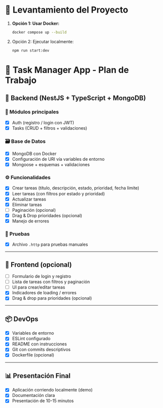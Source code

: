 # 🚀 Levantamiento del Proyecto

1. **Opción 1: Usar Docker:**
   ```bash
   docker compose up --build
    ```
2. Opción 2: Ejecutar localmente:
   ```bash
   npm run start:dev
   ```

# 📝 Task Manager App - Plan de Trabajo

## 🔧 Backend (NestJS + TypeScript + MongoDB)

### 📁 Módulos principales

- [x] Auth (registro / login con JWT)
- [x] Tasks (CRUD + filtros + validaciones)

### 🗃️ Base de Datos

- [x] MongoDB con Docker
- [x] Configuración de URI vía variables de entorno
- [x] Mongoose + esquemas + validaciones

### ⚙️ Funcionalidades

- [x] Crear tareas (título, descripción, estado, prioridad, fecha límite)
- [x] Leer tareas (con filtros por estado y prioridad)
- [x] Actualizar tareas
- [x] Eliminar tareas
- [ ] Paginación (opcional)
- [x] Drag & Drop prioridades (opcional)
- [x] Manejo de errores

### 🧪 Pruebas

- [x] Archivo `.http` para pruebas manuales

---

## 🎨 Frontend (opcional)

- [ ] Formulario de login y registro
- [ ] Lista de tareas con filtros y paginación
- [ ] UI para crear/editar tareas
- [x] Indicadores de loading / errores
- [x] Drag & drop para prioridades (opcional)

---

## 📦 DevOps

- [x] Variables de entorno
- [x] ESLint configurado
- [x] README con instrucciones
- [x] Git con commits descriptivos
- [x] Dockerfile (opcional)

---

## 📊 Presentación Final

- [x] Aplicación corriendo localmente (demo)
- [x] Documentación clara
- [x] Presentación de 10-15 minutos
